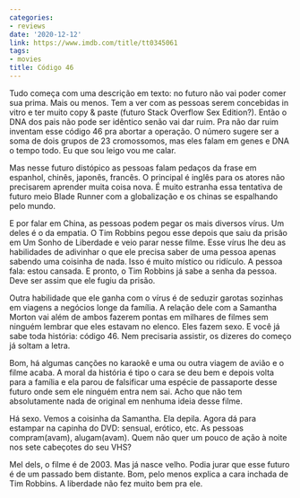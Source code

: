 ```yaml
---
categories:
- reviews
date: '2020-12-12'
link: https://www.imdb.com/title/tt0345061
tags:
- movies
title: Código 46
---
```


Tudo começa com uma descrição em texto: no futuro não vai poder comer sua prima. Mais ou menos. Tem a ver com as pessoas serem concebidas in vitro e ter muito copy & paste (futuro Stack Overflow Sex Edition?). Então o DNA dos pais não pode ser idêntico senão vai dar ruim. Pra não dar ruim inventam esse código 46 pra abortar a operação. O número sugere ser a soma de dois grupos de 23 cromossomos, mas eles falam em genes e DNA o tempo todo. Eu que sou leigo vou me calar.

Mas nesse futuro distópico as pessoas falam pedaços da frase em espanhol, chinês, japonês, francês. O principal é inglês para os atores não precisarem aprender muita coisa nova. É muito estranha essa tentativa de futuro meio Blade Runner com a globalização e os chinas se espalhando pelo mundo.

E por falar em China, as pessoas podem pegar os mais diversos vírus. Um deles é o da empatia. O Tim Robbins pegou esse depois que saiu da prisão em Um Sonho de Liberdade e veio parar nesse filme. Esse vírus lhe deu as habilidades de adivinhar o que ele precisa saber de uma pessoa apenas sabendo uma coisinha de nada. Isso é muito místico ou ridículo. A pessoa fala: estou cansada. E pronto, o Tim Robbins já sabe a senha da pessoa. Deve ser assim que ele fugiu da prisão.

Outra habilidade que ele ganha com o vírus é de seduzir garotas sozinhas em viagens a negócios longe da família. A relação dele com a Samantha Morton vai além de ambos fazerem pontas em milhares de filmes sem ninguém lembrar que eles estavam no elenco. Eles fazem sexo. E você já sabe toda história: código 46. Nem precisaria assistir, os dizeres do começo já soltam a letra.

Bom, há algumas canções no karaokê e uma ou outra viagem de avião e o filme acaba. A moral da história é tipo o cara se deu bem e depois volta para a família e ela parou de falsificar uma espécie de passaporte desse futuro onde sem ele ninguém entra nem sai. Acho que não tem absolutamente nada de original em nenhuma ideia desse filme.

Há sexo. Vemos a coisinha da Samantha. Ela depila. Agora dá para estampar na capinha do DVD: sensual, erótico, etc. As pessoas compram(avam), alugam(avam). Quem não quer um pouco de ação à noite nos sete cabeçotes do seu VHS?

Mel dels, o filme é de 2003. Mas já nasce velho. Podia jurar que esse futuro é de um passado bem distante. Bom, pelo menos explica a cara inchada de Tim Robbins. A liberdade não fez muito bem pra ele.